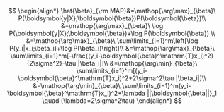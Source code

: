 $$
\begin{align*}
\hat{\beta}_{\rm MAP}&=\mathop{\arg\max}_{\beta}\ P(\boldsymbol{y|X};\boldsymbol{\beta})P(\boldsymbol{\beta})\\
&=\mathop{\arg\max}_{\beta}\ \log P(\boldsymbol{y|X};\boldsymbol{\beta})+\log P(\boldsymbol{\beta}) \\
&=\mathop{\arg\max}_{\beta}\ \sum\limits_{i=1}^m\left[\log P(y_i|x_i;\beta_i)+\log P(\beta_i)\right]\\
&=\mathop{\arg\max}_{\beta}\ \sum\limits_{i=1}^m[-\frac{(y_i-\boldsymbol{\beta}^\mathrm{T}x_i)^2}{2\sigma^2}-\tau |\beta_i|]\\
&=\mathop{\arg\min}_{\beta}\ \sum\limits_{i=1}^m[(y_i-\boldsymbol{\beta}^\mathrm{T}x_i)^2+2\sigma^2\tau |\beta_i|]\\
&=\mathop{\arg\min}_{\beta}\ \sum\limits_{i=1}^m(y_i-\boldsymbol{\beta}^\mathrm{T}x_i)^2+\lambda ||\boldsymbol{\beta||}_1 \quad (\lambda=2\sigma^2\tau)
\end{align*}
$$


